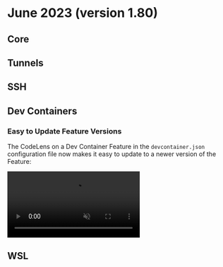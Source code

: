 # June 2023 (version 1.80)

## Core

## Tunnels

## SSH

## Dev Containers

### Easy to Update Feature Versions

The CodeLens on a Dev Container Feature in the `devcontainer.json` configuration file now makes it easy to update to a newer version of the Feature:

<video src="remote-release-notes/images/v1_80/devcontainer-version-codelens.mp4" autoplay loop controls muted title="Version Code Lenses for Dev Container Features"></video>

## WSL
